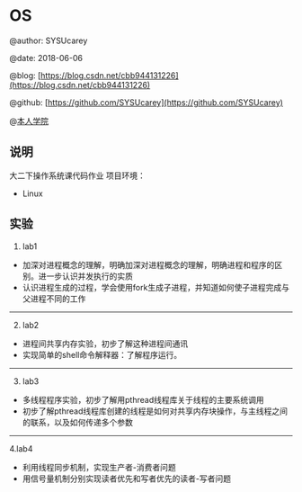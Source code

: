 # OS

@author: SYSUcarey

@date: 2018-06-06

@blog: [https://blog.csdn.net/cbb944131226](https://blog.csdn.net/cbb944131226) 

@github: [https://github.com/SYSUcarey](https://github.com/SYSUcarey) 

@[本人学院](http://sdcs.sysu.edu.cn/) 

## 说明

大二下操作系统课代码作业
项目环境：

* Linux

## 实验

1. lab1

* 加深对进程概念的理解，明确加深对进程概念的理解，明确进程和程序的区别。进一步认识并发执行的实质
* 认识进程生成的过程，学会使用fork生成子进程，并知道如何使子进程完成与父进程不同的工作

***

2. lab2
* 进程间共享内存实验，初步了解这种进程间通讯
* 实现简单的shell命令解释器：了解程序运行。

***
3. lab3
* 多线程程序实验，初步了解用pthread线程库关于线程的主要系统调用
* 初步了解pthread线程库创建的线程是如何对共享内存块操作，与主线程之间的联系，以及如何传递多个参数
***
4.lab4
* 利用线程同步机制，实现生产者-消费者问题
* 用信号量机制分别实现读者优先和写者优先的读者-写者问题

